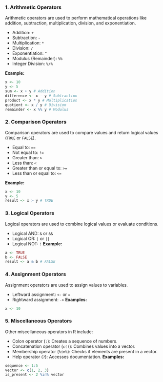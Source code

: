 ### 1. Arithmetic Operators

Arithmetic operators are used to perform mathematical operations like addition, subtraction, multiplication, division, and exponentiation.

- Addition: `+`
- Subtraction: `-`
- Multiplication: `*`
- Division: `/`
- Exponentiation: `^`
- Modulus (Remainder): `%%`
- Integer Division: `%/%`

**Example:**
```r
x <- 10 
y <- 5 
sum <- x + y # Addition 
difference <- x - y # Subtraction 
product <- x * y # Multiplication
quotient <- x / y # Division 
remainder <- x %% y # Modulus
```
### 2. Comparison Operators

Comparison operators are used to compare values and return logical values (`TRUE` or `FALSE`).

- Equal to: `==`
- Not equal to: `!=`
- Greater than: `>`
- Less than: `<`
- Greater than or equal to: `>=`
- Less than or equal to: `<=`

**Example:**
```r
x <- 10
y <- 5 
result <- x > y # TRUE
```
### 3. Logical Operators

Logical operators are used to combine logical values or evaluate conditions.

- Logical AND: `&` or `&&`
- Logical OR: `|` or `||`
- Logical NOT: `!`
**Example:**
```r
a <- TRUE
b <- FALSE 
result <- a & b # FALSE
```

### 4. Assignment Operators

Assignment operators are used to assign values to variables.

- Leftward assignment: `<-` or `=`
- Rightward assignment: `->`
**Examples:**
```r
x <- 10
```
### 5. Miscellaneous Operators

Other miscellaneous operators in R include:

- Colon operator (`:`): Creates a sequence of numbers.
- Concatenation operator (`c()`): Combines values into a vector.
- Membership operator (`%in%`): Checks if elements are present in a vector.
- Help operator (`?`): Accesses documentation.
**Examples:**
```r
sequence <- 1:5 
vector <- c(1, 2, 3)
is_present <- 2 %in% vector
```

